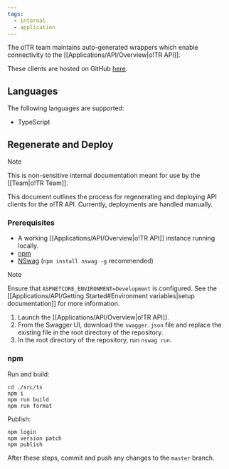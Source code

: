 ```yaml
---
tags:
  - internal
  - application
---
```


The o!TR team maintains auto-generated wrappers which enable connectivity to the [[Applications/API/Overview|o!TR API]].

These clients are hosted on GitHub [here](https://github.com/osu-tournament-rating/otr-api-clients).

## Languages

The following languages are supported:

- TypeScript

## Regenerate and Deploy

> [!note]
> This is non-sensitive internal documentation meant for use by the [[Team|o!TR Team]].

This document outlines the process for regenerating and deploying API clients for the o!TR API. Currently, deployments are handled manually.

### Prerequisites

- A working [[Applications/API/Overview|o!TR API]] instance running locally.
- [npm](https://www.npmjs.com/)
- [NSwag](https://github.com/RicoSuter/NSwag) (`npm install nswag -g` recommended)

> [!note]
> Ensure that `ASPNETCORE_ENVIRONMENT=Development` is configured.
> See the [[Applications/API/Getting Started#Environment variables|setup documentation]] for more information.

1. Launch the [[Applications/API/Overview|o!TR API]].
2. From the Swagger UI, download the `swagger.json` file and replace the existing file in the root directory of the repository.
3. In the root directory of the repository, run `nswag run`.

### npm

Run and build:

```
cd ./src/ts
npm i
npm run build
npm run format
```

Publish:

```
npm login
npm version patch
npm publish
```

After these steps, commit and push any changes to the `master` branch.

